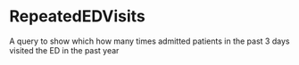 # RepeatedEDVisits
A query to show which how many times admitted patients in the past 3 days visited the ED in the past year
